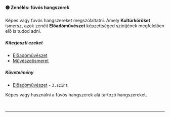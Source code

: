 #### 🟡 Zenélés: fúvós hangszerek

Képes vagy fúvós hangszereket megszólaltatni. Amely **Kultúrköröket** ismersz, azok zenéit **Előadóművészet** képzettséged szintjének megfelelően elő is tudod adni.

##### Kiterjeszti ezeket

- [Előadóművészet](../kepzettsegek/eloadomuveszet.md)
- [Művészetismeret](../kepzettsegek/muveszetismeret.md)

##### Követelmény

- [Előadóművészet](../kepzettsegek/eloadomuveszet.md) - `3.szint`

Képes vagy használni a fúvós hangszerek alá tartozó hangszereket.

<br />

---
